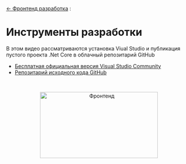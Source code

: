 ﻿[← Фронтенд разработка](/README.md)  :

# Инструменты разработки

В этом видео рассматриваются установка Viual Studio и публикация пустого проекта .Net Core в облачный репозитарий GitHub  
* [Бесплатная официальная версия Visual Studio Community](https://visualstudio.microsoft.com/ru/vs/community/)
* [Репозитарий исходного кода GitHub](https://github.com/)

<br />
<p align="center">
   <a  href="https://youtu.be/NtAxv7GMFfM" target="_blank" title="Инструменты" >
       <img src="https://img.youtube.com/vi/NtAxv7GMFfM/mqdefault.jpg" width="320" height="180" alt="Фронтенд">
   </a>
</p>
